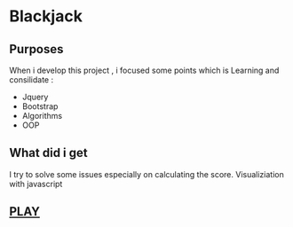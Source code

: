 # Blackjack
## Purposes
When i develop this project , i focused some points which is 
Learning and consilidate : 
 - Jquery
 - Bootstrap
 - Algorithms
 - OOP

## What did i get
I try to solve some issues especially on calculating the score.
Visualiziation with javascript 
## [**PLAY**](https://altaysimsek.github.io/blackjack)
